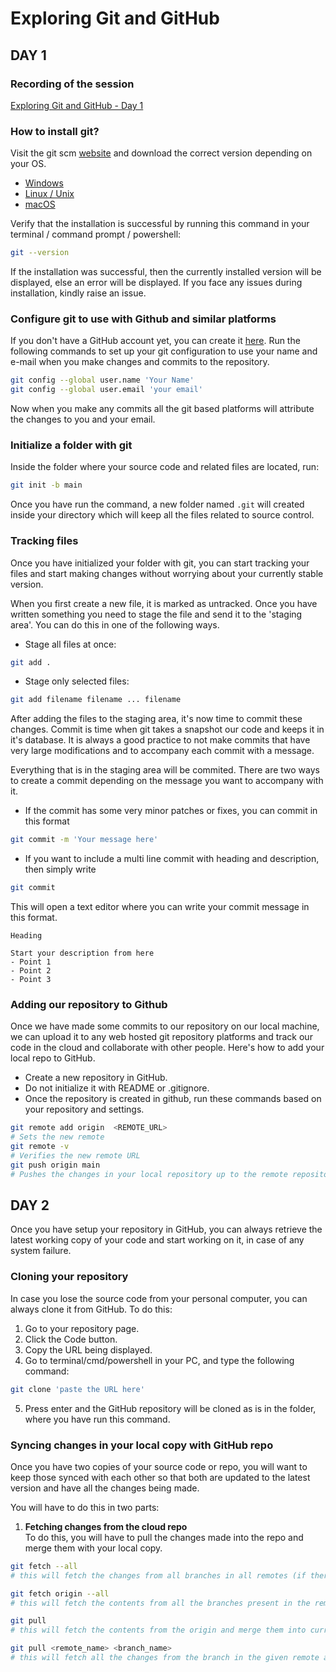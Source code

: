 # Exploring Git and GitHub
## DAY 1

### Recording of the session
[Exploring Git and GitHub - Day 1](https://drive.google.com/open?id=13AP9Q1zztNGPmlkE-cXg3DZ-kBOz_8PN&authuser=dataanalyticsclub.dduc%40gmail.com&usp=drive_fs)

### __How to install git?__
Visit the git scm [website](https://git-scm.com/downloads) and download the correct version depending on your OS.
- [Windows](https://git-scm.com/download/win)
- [Linux / Unix](https://git-scm.com/download/linux)
- [macOS](https://git-scm.com/download/mac)

Verify that the installation is successful by running this command in your terminal / command prompt / powershell:
```bash
git --version
```
If the installation was successful, then the currently installed version will be displayed, else an error will be displayed. If you face any issues during installation, kindly raise an issue.

### Configure git to use with Github and similar platforms
If you don't have a GitHub account yet, you can create it [here](https://www.github.com). Run the following commands to set up your git configuration to use your name and e-mail when you make changes and commits to the repository.
```bash
git config --global user.name 'Your Name'
git config --global user.email 'your email'
```
Now when you make any commits all the git based platforms will attribute the changes to you and your email.

### Initialize a folder with git
Inside the folder where your source code and related files are located, run:
```bash
git init -b main
```
Once you have run the command, a new folder named `.git` will created inside your directory which will keep all the files related to source control.

### Tracking files
Once you have initialized your folder with git, you can start tracking your files and start making changes without worrying about your currently stable version.

When you first create a new file, it is marked as untracked. Once you have written something you need to stage the file and send it to the 'staging area'. You can do this in one of the following ways.
- Stage all files at once:
```bash
git add .
```
- Stage only selected files:
```bash
git add filename filename ... filename
```

After adding the files to the staging area, it's now time to commit these changes. Commit is time when git takes a snapshot our code and keeps it in it's database. It is always a good practice to not make commits that have very large modifications and to accompany each commit with a message.

Everything that is in the staging area will be commited. There are two ways to create a commit depending on the message you want to accompany with it.
- If the commit has some very minor patches or fixes, you can commit in this format
```bash
git commit -m 'Your message here'
```
- If you want to include a multi line commit with heading and description, then simply write
```bash
git commit
```
This will open a text editor where you can write your commit message in this format.


    Heading

    Start your description from here
    - Point 1
    - Point 2
    - Point 3

### Adding our repository to Github
Once we have made some commits to our repository on our local machine, we can upload it to any web hosted git repository platforms and track our code in the cloud and collaborate with other people. Here's how to add your local repo to GitHub.
- Create a new repository in GitHub.
- Do not initialize it with README or .gitignore.
- Once the repository is created in github, run these commands based on your repository and settings.
```bash
git remote add origin  <REMOTE_URL> 
# Sets the new remote
git remote -v
# Verifies the new remote URL
git push origin main
# Pushes the changes in your local repository up to the remote repository you specified as the origin
```
## DAY 2

Once you have setup your repository in GitHub, you can always retrieve the latest working copy of your code and start working on it, in case of any system failure. 

### __Cloning your repository__
In case you lose the source code from your personal computer, you can always clone it from GitHub. To do this:
1. Go to your repository page.
2. Click the Code button.
3. Copy the URL being displayed.
4. Go to terminal/cmd/powershell in your PC, and type the following command:
```bash
git clone 'paste the URL here'
```
5. Press enter and the GitHub repository will be cloned as is in the folder, where you have run this command.

### __Syncing changes in your local copy with GitHub repo__
Once you have two copies of your source code or repo, you will want to keep those synced with each other so that both are updated to the latest version and have all the changes being made.

You will have to do this in two parts:
1. __Fetching changes from the cloud repo__  
To do this, you will have to pull the changes made into the repo and merge them with your local copy.

```bash
git fetch --all
# this will fetch the changes from all branches in all remotes (if there are more than one remote source)
```

```bash
git fetch origin --all
# this will fetch the contents from all the branches present in the remote labelled as origin, which usually is the default name of the primary remote
```

```bash
git pull
# this will fetch the contents from the origin and merge them into current branch
```

```bash
git pull <remote_name> <branch_name>
# this will fetch all the changes from the branch in the given remote and merge it into the current local branch
```

```
